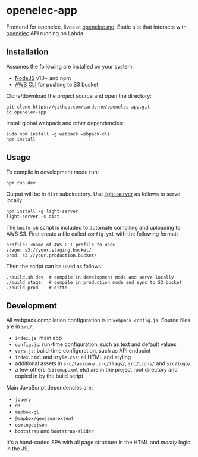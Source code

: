 # openelec-app
Frontend for openelec, lives at [openelec.me](https://openelec.me). Static site that interacts with [openelec](https://github.com/carderne/openelec) API running on Labda.

## Installation
Assumes the following are installed on your system.
 - [NodeJS](https://nodejs.org/en/download/) v10+ and npm
 - [AWS CLI](https://docs.aws.amazon.com/cli/latest/userguide/cli-chap-install.html) for pushing to S3 bucket

Clone/download the project source and open the directory:
```
git clone https://github.com/carderne/openelec-app.git
cd openelec-app
```

Install global webpack and other dependencies:
```
sudo npm install -g webpack webpack-cli
npm install
```

## Usage
To compile in development mode run:
```
npm run dev
```
Output will be in `dist` subdirectory. Use [light-server](https://www.npmjs.com/package/light-server) as follows to serve locally:
```
npm install -g light-server
light-server -s dist
```

The `build.sh` script is included to automate compiling and uploading to AWS S3. First create a file called `config.yml` with the following format:
```
profile: <name of AWS CLI profile to use>
stage: s3://your.staging.bucket/
prod: s3://your.production.bucket/
```

Then the script can be used as follows:
```
./build.sh dev  # compile in development mode and serve locally
./build stage   # compile in production mode and sync to S3 bucket
./build prod    # ditto
```

## Development
All webpack compilation configuration is in `webpack.config.js`. Source files are in `src/`:
 - `index.js`: main app
 - `config.js`: run-time configuration, such as text and default values
 - `vars.js`: build-time configuration, such as API endpoint
 - `index.html` and `style.css`: all HTML and styling
 - additional assets in `src/favicon/`, `src/flags/`, `src/icons/` and `src/logo/`.
 - a few others (`sitemap.xml` etc) are in the project root directory and copied in by the build script

Main JavaScript dependencies are:
 - `jquery`
 - `d3`
 - `mapbox-gl`
 - `@mapbox/geojson-extent`
 - `osmtogeojson`
 - `bootstrap` and `bootstrap-slider`

It's a hand-coded SPA with all page structure in the HTML and _mostly_ logic in the JS.
